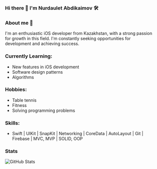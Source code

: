 ### Hi there 👋 I'm Nurdaulet Abdikaimov 🛠️

### About me 🍃
I'm an enthusiastic iOS developer from Kazakhstan, with a strong passion for growth in this field. I'm constantly seeking opportunities for development and achieving success.

### Currently Learning:
- New features in iOS development
- Software design patterns
- Algorithms

### Hobbies:
- Table tennis
- Fitness
- Solving programming problems
### Skills: 
- Swift | UIKit | SnapKit | Networking | CoreData | AutoLayout | Git | Firebase | MVC, MVP | SOLID, OOP
### Stats
![GitHub Stats](https://github-readme-stats.vercel.app/api?username=abdikaimovn&theme=dark&show_icons=true)

